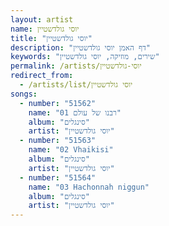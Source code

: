 ```yaml
---
layout: artist
name: יוסי גולדשטיין
title: "יוסי גולדשטיין"
description: "דף האמן יוסי גולדשטיין"
keywords: "שירים, מוזיקה, יוסי גולדשטיין"
permalink: /artists/יוסי-גולדשטיין
redirect_from:
  - /artists/list/יוסי גולדשטיין
songs:
  - number: "51562"
    name: "01 רבנו של עולם"
    album: "סינגלים"
    artist: "יוסי גולדשטיין"
  - number: "51563"
    name: "02 Vhaikisi"
    album: "סינגלים"
    artist: "יוסי גולדשטיין"
  - number: "51564"
    name: "03 Hachonnah niggun"
    album: "סינגלים"
    artist: "יוסי גולדשטיין"
---
```

